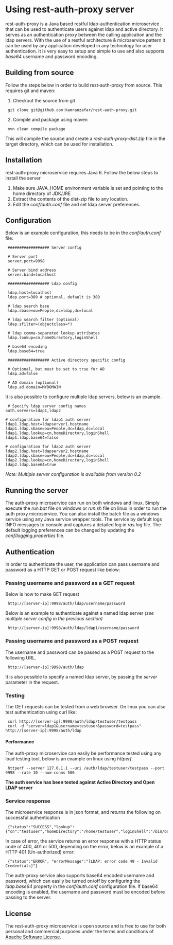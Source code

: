 Using rest-auth-proxy server
============================

rest-auth-proxy is a Java based restful ldap-authentication microservice that can be used to authenticate users against ldap and
active directory. It serves as an authentication proxy between the calling application and the ldap servers. 
With the use of a restful architecture & microservice pattern it can be used by any application developed in any technology for user authentication. 
It is very easy to setup and simple to use and also supports *base64* username and password encoding.

Building from source
--------------------

Follow the steps below in order to build rest-auth-proxy from source. This requires git and maven:

1. Checkout the source from git
<pre><code> git clone git&#64;github.com:kamranzafar/rest-auth-proxy.git
</code></pre>

2. Compile and package using maven
<pre><code> mvn clean compile package
</code></pre>

This will compile the source and create a *rest-auth-proxy-dist.zip* file in the target directory, which can be used for installation.

Installation
------------

rest-auth-proxy microservice requires Java 6. Follow the below steps to install the server

1. Make sure JAVA_HOME environment variable is set and pointing to the home directory of JDK/JRE
2. Extract the contents of the dist-zip file to any location.
3. Edit the *conf/auth.conf* file and set ldap server preferences. 

Configuration
-------------

Below is an example configuration, this needs to be in the *conf/auth.conf* file:
<pre><code> ################## Server config

 # Server port
 server.port=9998

 # Server bind address
 server.bind=localhost

 ################## Ldap config
 
 ldap.host=localhost
 ldap.port=389 # optional, default is 389

 # ldap search base
 ldap.sbase=ou=People,dc=ldap,dc=local

 # ldap search filter (optional)
 ldap.sfilter=(objectclass=*)

 # ldap comma-separated lookup attributes
 ldap.lookup=cn,homeDirectory,loginShell

 # base64 encoding
 ldap.base64=true

 ################## Active directory specific config

 # Optional, but must be set to true for AD
 ldap.ad=false

 # AD domain (optional)
 ldap.ad.domain=MYDOMAIN
</code></pre>

It is also possible to configure multiple ldap servers, below is an example.
<pre><code> # Specify ldap server config names
auth.servers=ldap1,ldap2

# configuration for ldap1 auth server
ldap1.ldap.host=ldapserver1.hostname
ldap1.ldap.sbase=ou=People,dc=ldap,dc=local
ldap1.ldap.lookup=cn,homeDirectory,loginShell
ldap1.ldap.base64=false

# configuration for ldap2 auth server
ldap2.ldap.host=ldapserver2.hostname
ldap2.ldap.sbase=ou=People,dc=ldap,dc=local
ldap2.ldap.lookup=cn,homeDirectory,loginShell
ldap2.ldap.base64=true
</code></pre>

*Note: Multiple server configuration is available from version 0.2*

Running the server
------------------

The auth-proxy microservice can run on both windows and linux. Simply execute the *run.bat* file on windows or *run.sh* file on linux
in order to run the auth proxy microservice. You can also install the batch file as a windows service using any Java service wrapper
tools. The service by default logs INFO messages to console and captures a detailed log in *ras.log* file. The default logging 
preferences can be changed by updating the *conf/logging.properties* file.

Authentication
--------------

In order to authenticate the user, the application can pass username and password as a HTTP GET or POST request like below:

### Passing username and password as a GET request
Below is how to make GET request
<pre><code> http://[server-ip]:9998/auth/ldap/username/password
</code></pre>

Below is an example to authenticate against a named ldap server *(see multiple server config in the previous section)*
<pre><code> http://[server-ip]:9998/auth/ldap/ldap1/username/password
</code></pre>

### Passing username and password as a POST request
The username and password can be passed as a POST request to the following URL.
<pre><code> http://[server-ip]:9998/auth/ldap
</code></pre>

It is also possible to specify a named ldap server, by passing the *server* parameter in the request.

### Testing
The GET requests can be tested from a web browser. On linux you can also test authentication using curl like:
<pre><code> curl http://[server-ip]:9998/auth/ldap/testuser/testpass
 curl -d "server=ldap1&username=testuser&password=testpass" http://[server-ip]:9998/auth/ldap
</code></pre>

#### Performance
The auth-proxy microservice can easily be performance tested using any load testing tool, below is an example on linux using *httperf*.
<pre><code> httperf --server 127.0.1.1 --uri /auth/ldap/testuser/testpass --port 9998 --rate 10 --num-conns 500
</code></pre>

__The auth service has been tested against Active Directory and Open LDAP server__

### Service response
The microservice response is in json format, and returns the following on successful authentication
<pre><code> {"status":"SUCCESS","lookup":{"cn":"testuser","homeDirectory":"/home/testuser","loginShell":"/bin/bash"}}
</code></pre>

In case of error, the service returns an error response with a HTTP status code of 400, 401 or 500, depending on the error, below is 
an example of a HTTP 401 (Un-authorized) error:
<pre><code> {"status":"ERROR", "errorMessage":"[LDAP: error code 49 - Invalid Credentials]"}
</code></pre>

The auth-proxy service also supports base64 encoded username and password, which can easily be turned on/off by configuring the *ldap.base64* property
in the *conf/auth.conf* configuration file. If base64 encoding is enabled, the username and password must be encoded before passing to the server.

License
-------

The rest-auth-proxy microservice is open source and is free to use for both personal and commercial purposes under the terms and
conditions of [Apache Software License](http://www.apache.org/licenses/LICENSE-2.0.html "ASL 2.0").

